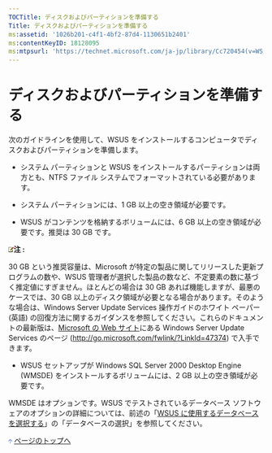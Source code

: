 ```yaml
---
TOCTitle: ディスクおよびパーティションを準備する
Title: ディスクおよびパーティションを準備する
ms:assetid: '1026b201-c4f1-4bf2-87d4-1130651b2401'
ms:contentKeyID: 18128095
ms:mtpsurl: 'https://technet.microsoft.com/ja-jp/library/Cc720454(v=WS.10)'
---
```


ディスクおよびパーティションを準備する
======================================

次のガイドラインを使用して、WSUS をインストールするコンピュータでディスクおよびパーティションを準備します。

-   システム パーティションと WSUS をインストールするパーティションは両方とも、NTFS ファイル システムでフォーマットされている必要があります。

-   システム パーティションには、1 GB 以上の空き領域が必要です。

-   WSUS がコンテンツを格納するボリュームには、6 GB 以上の空き領域が必要です。推奨は 30 GB です。

![](images/Cc720454.note(ja-jp,WS.10).gif)**注 :**

30 GB という推奨容量は、Microsoft が特定の製品に関してリリースした更新プログラムの数や、WSUS 管理者が選択した製品の数など、不定要素の数に基づく推定値にすぎません。ほとんどの場合は 30 GB あれば機能しますが、最悪のケースでは、30 GB 以上のディスク領域が必要となる場合があります。そのような場合は、Windows Server Update Services 操作ガイドのホワイト ペーパー (英語) の回復方法に関するガイダンスを参照してください。これらのドキュメントの最新版は、[Microsoft の Web サイト](http://go.microsoft.com/fwlink/?linkid=47374)にある Windows Server Update Services のページ (http://go.microsoft.com/fwlink/?LinkId=47374) で入手できます。

-   WSUS セットアップが Windows SQL Server 2000 Desktop Engine (WMSDE) をインストールするボリュームには、2 GB 以上の空き領域が必要です。

WMSDE はオプションです。WSUS でテストされているデータベース ソフトウェアのオプションの詳細については、前述の「[WSUS に使用するデータベースを選択する](http://www.microsoft.com/japan/technet/prodtechnol/windowsserver2003/library/wsus/wsusdeploymentguidetc/86b1e90d-307d-4b35-88a1-84baccd1ff63.mspx)」の「データベースの選択」を参照してください。

![](images/Cc720454.arrow_px_up(ja-jp,WS.10).gif) [ページのトップへ](#ctl00_rs1_eb1_panel1)
